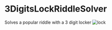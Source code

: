 # 3DigitsLockRiddleSolver
Solves a popular riddle with a 3 digit locker
![lock](https://user-images.githubusercontent.com/42213559/235308265-52e1786a-8906-4df8-a925-a1275a71e588.jpg)

